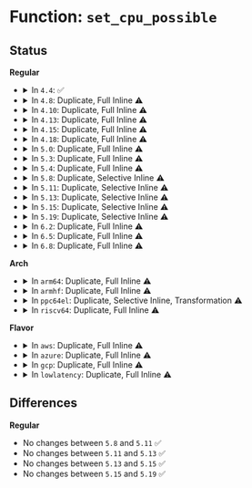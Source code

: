 # Function: <code>set_cpu_possible</code>

## Status
<b>Regular</b>
<ul>
<li>
<details>
<summary>In <code>4.4</code>: ✅</summary>

```c
void set_cpu_possible(unsigned int cpu, bool possible);
```

**Collision:** Unique Global

**Inline:** No

**Transformation:** False

**Instances:**

```
In kernel/cpu.c (ffffffff81081f10)
Location: kernel/cpu.c:782
Inline: False
Direct callers:
  - init/main.c:start_kernel
  - arch/x86/xen/smp.c:xen_smp_init
  - arch/x86/kernel/smpboot.c:smp_store_boot_cpu_info
  - arch/x86/kernel/smpboot.c:prefill_possible_map
  - arch/x86/kernel/smpboot.c:prefill_possible_map
  - arch/x86/kernel/apic/apic.c:generic_processor_info
```
**Symbols:**

```
ffffffff81081f10-ffffffff81081f36: set_cpu_possible (STB_GLOBAL)
```
</details>
</li>
<li>
<details>
<summary>In <code>4.8</code>: Duplicate, Full Inline ⚠️</summary>

**Collision:** Static Duplication

**Inline:** Full

**Transformation:** False

**Instances:**

```
In arch/x86/xen/smp.c (ffffffff81f8cd5b)
Location: include/linux/cpumask.h:726
Inline: True
Inline callers:
  - arch/x86/xen/smp.c:xen_smp_init
```
```
In arch/x86/kernel/smpboot.c (ffffffff81f982b3)
Location: include/linux/cpumask.h:726
Inline: True
Inline callers:
  - arch/x86/kernel/smpboot.c:prefill_possible_map
  - arch/x86/kernel/smpboot.c:prefill_possible_map
  - arch/x86/kernel/smpboot.c:smp_init_package_map
```
```
In arch/x86/kernel/apic/apic.c (ffffffff81054709)
Location: include/linux/cpumask.h:726
Inline: True
Inline callers:
  - arch/x86/kernel/apic/apic.c:generic_processor_info
```
```
In kernel/cpu.c (ffffffff81fa461d)
Location: include/linux/cpumask.h:726
Inline: True
Inline callers:
  - kernel/cpu.c:boot_cpu_init
```
</details>
</li>
<li>
<details>
<summary>In <code>4.10</code>: Duplicate, Full Inline ⚠️</summary>

**Collision:** Static Duplication

**Inline:** Full

**Transformation:** False

**Instances:**

```
In arch/x86/xen/smp.c (ffffffff81fc8164)
Location: include/linux/cpumask.h:731
Inline: True
Inline callers:
  - arch/x86/xen/smp.c:xen_smp_init
  - arch/x86/xen/smp.c:xen_smp_prepare_cpus
```
```
In arch/x86/kernel/smpboot.c (ffffffff81fd37bc)
Location: include/linux/cpumask.h:731
Inline: True
Inline callers:
  - arch/x86/kernel/smpboot.c:prefill_possible_map
```
```
In arch/x86/kernel/apic/apic.c (ffffffff810573f1)
Location: include/linux/cpumask.h:731
Inline: True
Inline callers:
  - arch/x86/kernel/apic/apic.c:__generic_processor_info
```
```
In kernel/cpu.c (ffffffff81fdffcd)
Location: include/linux/cpumask.h:731
Inline: True
Inline callers:
  - kernel/cpu.c:boot_cpu_init
```
</details>
</li>
<li>
<details>
<summary>In <code>4.13</code>: Duplicate, Full Inline ⚠️</summary>

**Collision:** Static Duplication

**Inline:** Full

**Transformation:** False

**Instances:**

```
In arch/x86/xen/smp_pv.c (ffffffff820a8812)
Location: include/linux/cpumask.h:774
Inline: True
Inline callers:
  - arch/x86/xen/smp_pv.c:xen_smp_init
  - arch/x86/xen/smp_pv.c:xen_pv_smp_prepare_cpus
```
```
In arch/x86/kernel/smpboot.c (ffffffff820b4445)
Location: include/linux/cpumask.h:774
Inline: True
Inline callers:
  - arch/x86/kernel/smpboot.c:prefill_possible_map
```
```
In arch/x86/kernel/apic/apic.c (ffffffff81056b36)
Location: include/linux/cpumask.h:774
Inline: True
Inline callers:
  - arch/x86/kernel/apic/apic.c:generic_processor_info
```
```
In kernel/cpu.c (ffffffff820c0dd1)
Location: include/linux/cpumask.h:774
Inline: True
Inline callers:
  - kernel/cpu.c:boot_cpu_init
```
</details>
</li>
<li>
<details>
<summary>In <code>4.15</code>: Duplicate, Full Inline ⚠️</summary>

**Collision:** Static Duplication

**Inline:** Full

**Transformation:** False

**Instances:**

```
In arch/x86/xen/smp_pv.c (ffffffff826aee09)
Location: include/linux/cpumask.h:778
Inline: True
Inline callers:
  - arch/x86/xen/smp_pv.c:xen_smp_init
  - arch/x86/xen/smp_pv.c:xen_pv_smp_prepare_cpus
```
```
In arch/x86/kernel/smpboot.c (ffffffff826bab78)
Location: include/linux/cpumask.h:778
Inline: True
Inline callers:
  - arch/x86/kernel/smpboot.c:prefill_possible_map
```
```
In arch/x86/kernel/apic/apic.c (ffffffff8105a89f)
Location: include/linux/cpumask.h:778
Inline: True
Inline callers:
  - arch/x86/kernel/apic/apic.c:generic_processor_info
```
```
In kernel/cpu.c (ffffffff826c8fcc)
Location: include/linux/cpumask.h:778
Inline: True
Inline callers:
  - kernel/cpu.c:boot_cpu_init
```
</details>
</li>
<li>
<details>
<summary>In <code>4.18</code>: Duplicate, Full Inline ⚠️</summary>

**Collision:** Static Duplication

**Inline:** Full

**Transformation:** False

**Instances:**

```
In arch/x86/xen/smp_pv.c (ffffffff826d80d1)
Location: include/linux/cpumask.h:780
Inline: True
Inline callers:
  - arch/x86/xen/smp_pv.c:xen_smp_init
  - arch/x86/xen/smp_pv.c:xen_pv_smp_prepare_cpus
  - arch/x86/xen/smp_pv.c:xen_pv_smp_prepare_boot_cpu
  - arch/x86/xen/smp_pv.c:xen_pv_smp_prepare_boot_cpu
```
```
In arch/x86/kernel/smpboot.c (ffffffff826e496c)
Location: include/linux/cpumask.h:780
Inline: True
Inline callers:
  - arch/x86/kernel/smpboot.c:prefill_possible_map
```
```
In arch/x86/kernel/apic/apic.c (ffffffff8105d794)
Location: include/linux/cpumask.h:780
Inline: True
Inline callers:
  - arch/x86/kernel/apic/apic.c:generic_processor_info
```
```
In kernel/cpu.c (ffffffff826f317d)
Location: include/linux/cpumask.h:780
Inline: True
Inline callers:
  - kernel/cpu.c:boot_cpu_init
```
</details>
</li>
<li>
<details>
<summary>In <code>5.0</code>: Duplicate, Full Inline ⚠️</summary>

**Collision:** Static Duplication

**Inline:** Full

**Transformation:** False

**Instances:**

```
In arch/x86/xen/smp_pv.c (ffffffff8288e0f1)
Location: include/linux/cpumask.h:792
Inline: True
Inline callers:
  - arch/x86/xen/smp_pv.c:xen_smp_init
  - arch/x86/xen/smp_pv.c:xen_pv_smp_prepare_cpus
  - arch/x86/xen/smp_pv.c:xen_pv_smp_prepare_boot_cpu
  - arch/x86/xen/smp_pv.c:xen_pv_smp_prepare_boot_cpu
```
```
In arch/x86/kernel/smpboot.c (ffffffff8289b441)
Location: include/linux/cpumask.h:792
Inline: True
Inline callers:
  - arch/x86/kernel/smpboot.c:prefill_possible_map
```
```
In arch/x86/kernel/apic/apic.c (ffffffff81063424)
Location: include/linux/cpumask.h:792
Inline: True
Inline callers:
  - arch/x86/kernel/apic/apic.c:generic_processor_info
```
```
In kernel/cpu.c (ffffffff828a9f6c)
Location: include/linux/cpumask.h:792
Inline: True
Inline callers:
  - kernel/cpu.c:boot_cpu_init
```
</details>
</li>
<li>
<details>
<summary>In <code>5.3</code>: Duplicate, Full Inline ⚠️</summary>

**Collision:** Static Duplication

**Inline:** Full

**Transformation:** False

**Instances:**

```
In arch/x86/xen/smp_pv.c (ffffffff828a5689)
Location: include/linux/cpumask.h:791
Inline: True
Inline callers:
  - arch/x86/xen/smp_pv.c:xen_smp_init
  - arch/x86/xen/smp_pv.c:xen_pv_smp_prepare_cpus
  - arch/x86/xen/smp_pv.c:xen_pv_smp_prepare_boot_cpu
  - arch/x86/xen/smp_pv.c:xen_pv_smp_prepare_boot_cpu
```
```
In arch/x86/kernel/smpboot.c (ffffffff828b321c)
Location: include/linux/cpumask.h:791
Inline: True
Inline callers:
  - arch/x86/kernel/smpboot.c:prefill_possible_map
```
```
In arch/x86/kernel/apic/apic.c (ffffffff81066abd)
Location: include/linux/cpumask.h:791
Inline: True
Inline callers:
  - arch/x86/kernel/apic/apic.c:generic_processor_info
```
```
In kernel/cpu.c (ffffffff828c2762)
Location: include/linux/cpumask.h:791
Inline: True
Inline callers:
  - kernel/cpu.c:boot_cpu_init
```
</details>
</li>
<li>
<details>
<summary>In <code>5.4</code>: Duplicate, Full Inline ⚠️</summary>

**Collision:** Static Duplication

**Inline:** Full

**Transformation:** False

**Instances:**

```
In arch/x86/xen/smp_pv.c (ffffffff828a871c)
Location: include/linux/cpumask.h:821
Inline: True
Inline callers:
  - arch/x86/xen/smp_pv.c:xen_smp_init
  - arch/x86/xen/smp_pv.c:xen_pv_smp_prepare_cpus
  - arch/x86/xen/smp_pv.c:xen_pv_smp_prepare_boot_cpu
  - arch/x86/xen/smp_pv.c:xen_pv_smp_prepare_boot_cpu
```
```
In arch/x86/kernel/smpboot.c (ffffffff828b6673)
Location: include/linux/cpumask.h:821
Inline: True
Inline callers:
  - arch/x86/kernel/smpboot.c:prefill_possible_map
```
```
In arch/x86/kernel/apic/apic.c (ffffffff8106712d)
Location: include/linux/cpumask.h:821
Inline: True
Inline callers:
  - arch/x86/kernel/apic/apic.c:generic_processor_info
```
```
In kernel/cpu.c (ffffffff828cad5e)
Location: include/linux/cpumask.h:821
Inline: True
Inline callers:
  - kernel/cpu.c:boot_cpu_init
```
</details>
</li>
<li>
<details>
<summary>In <code>5.8</code>: Duplicate, Selective Inline ⚠️</summary>

```c
void set_cpu_possible(unsigned int cpu, bool possible);
```

**Collision:** Static Duplication

**Inline:** Selective

**Transformation:** False

**Instances:**

```
In arch/x86/xen/smp_pv.c (ffffffff8102f573)
Location: include/linux/cpumask.h:826
Inline: False
Direct callers:
  - arch/x86/xen/smp_pv.c:xen_smp_init
  - arch/x86/xen/smp_pv.c:xen_pv_smp_prepare_cpus
  - arch/x86/xen/smp_pv.c:xen_filter_cpu_maps
  - arch/x86/xen/smp_pv.c:xen_filter_cpu_maps
```
```
In arch/x86/kernel/smpboot.c (ffffffff82cdb75b)
Location: include/linux/cpumask.h:826
Inline: True
Inline callers:
  - arch/x86/kernel/smpboot.c:prefill_possible_map
```
```
In arch/x86/kernel/apic/apic.c (ffffffff8106dd00)
Location: include/linux/cpumask.h:826
Inline: True
Inline callers:
  - arch/x86/kernel/apic/apic.c:generic_processor_info
```
```
In kernel/cpu.c (ffffffff82ced17b)
Location: include/linux/cpumask.h:826
Inline: True
Inline callers:
  - kernel/cpu.c:boot_cpu_init
```
**Symbols:**

```
ffffffff8102f573-ffffffff8102f593: set_cpu_possible (STB_LOCAL)
```
</details>
</li>
<li>
<details>
<summary>In <code>5.11</code>: Duplicate, Selective Inline ⚠️</summary>

```c
void set_cpu_possible(unsigned int cpu, bool possible);
```

**Collision:** Static Duplication

**Inline:** Selective

**Transformation:** False

**Instances:**

```
In arch/x86/xen/smp_pv.c (ffffffff81bd2d23)
Location: include/linux/cpumask.h:832
Inline: False
Direct callers:
  - arch/x86/xen/smp_pv.c:xen_smp_init
  - arch/x86/xen/smp_pv.c:xen_pv_smp_prepare_cpus
  - arch/x86/xen/smp_pv.c:xen_filter_cpu_maps
  - arch/x86/xen/smp_pv.c:xen_filter_cpu_maps
```
```
In arch/x86/kernel/smpboot.c (ffffffff82fc7bb1)
Location: include/linux/cpumask.h:832
Inline: True
Inline callers:
  - arch/x86/kernel/smpboot.c:prefill_possible_map
```
```
In arch/x86/kernel/apic/apic.c (ffffffff8106f4a0)
Location: include/linux/cpumask.h:832
Inline: True
Inline callers:
  - arch/x86/kernel/apic/apic.c:generic_processor_info
```
```
In kernel/cpu.c (ffffffff82fd97d5)
Location: include/linux/cpumask.h:832
Inline: True
Inline callers:
  - kernel/cpu.c:boot_cpu_init
```
**Symbols:**

```
ffffffff81bd2d23-ffffffff81bd2d43: set_cpu_possible (STB_LOCAL)
```
</details>
</li>
<li>
<details>
<summary>In <code>5.13</code>: Duplicate, Selective Inline ⚠️</summary>

```c
void set_cpu_possible(unsigned int cpu, bool possible);
```

**Collision:** Static Duplication

**Inline:** Selective

**Transformation:** False

**Instances:**

```
In arch/x86/xen/smp_pv.c (ffffffff81bc5072)
Location: include/linux/cpumask.h:803
Inline: False
Direct callers:
  - arch/x86/xen/smp_pv.c:xen_smp_init
  - arch/x86/xen/smp_pv.c:xen_pv_smp_prepare_cpus
  - arch/x86/xen/smp_pv.c:xen_pv_smp_prepare_boot_cpu
  - arch/x86/xen/smp_pv.c:xen_pv_smp_prepare_boot_cpu
```
```
In arch/x86/kernel/smpboot.c (ffffffff831d2511)
Location: include/linux/cpumask.h:803
Inline: True
Inline callers:
  - arch/x86/kernel/smpboot.c:prefill_possible_map
```
```
In arch/x86/kernel/apic/apic.c (ffffffff8106ffd0)
Location: include/linux/cpumask.h:803
Inline: True
Inline callers:
  - arch/x86/kernel/apic/apic.c:generic_processor_info
```
```
In kernel/cpu.c (ffffffff831e4129)
Location: include/linux/cpumask.h:803
Inline: True
Inline callers:
  - kernel/cpu.c:boot_cpu_init
```
**Symbols:**

```
ffffffff81bc5072-ffffffff81bc5092: set_cpu_possible (STB_LOCAL)
```
</details>
</li>
<li>
<details>
<summary>In <code>5.15</code>: Duplicate, Selective Inline ⚠️</summary>

```c
void set_cpu_possible(unsigned int cpu, bool possible);
```

**Collision:** Static Duplication

**Inline:** Selective

**Transformation:** False

**Instances:**

```
In arch/x86/xen/smp_pv.c (ffffffff81c97bc1)
Location: include/linux/cpumask.h:803
Inline: False
Direct callers:
  - arch/x86/xen/smp_pv.c:xen_pv_smp_prepare_cpus
  - arch/x86/xen/smp_pv.c:_get_smp_config
  - arch/x86/xen/smp_pv.c:_get_smp_config
```
```
In arch/x86/kernel/smpboot.c (ffffffff832b4d4d)
Location: include/linux/cpumask.h:803
Inline: True
Inline callers:
  - arch/x86/kernel/smpboot.c:prefill_possible_map
```
```
In arch/x86/kernel/apic/apic.c (ffffffff8107ba40)
Location: include/linux/cpumask.h:803
Inline: True
Inline callers:
  - arch/x86/kernel/apic/apic.c:generic_processor_info
```
```
In kernel/cpu.c (ffffffff832c7d06)
Location: include/linux/cpumask.h:803
Inline: True
Inline callers:
  - kernel/cpu.c:boot_cpu_init
```
**Symbols:**

```
ffffffff81c97bc1-ffffffff81c97be1: set_cpu_possible (STB_LOCAL)
```
</details>
</li>
<li>
<details>
<summary>In <code>5.19</code>: Duplicate, Selective Inline ⚠️</summary>

```c
void set_cpu_possible(unsigned int cpu, bool possible);
```

**Collision:** Static Duplication

**Inline:** Selective

**Transformation:** False

**Instances:**

```
In arch/x86/xen/smp_pv.c (ffffffff81e46f81)
Location: include/linux/cpumask.h:829
Inline: True
Direct callers:
  - arch/x86/xen/smp_pv.c:xen_pv_smp_prepare_cpus
  - arch/x86/xen/smp_pv.c:_get_smp_config
  - arch/x86/xen/smp_pv.c:_get_smp_config
```
```
In arch/x86/kernel/smpboot.c (ffffffff8346661c)
Location: include/linux/cpumask.h:829
Inline: True
Inline callers:
  - arch/x86/kernel/smpboot.c:prefill_possible_map
```
```
In arch/x86/kernel/apic/apic.c (ffffffff8108ac20)
Location: include/linux/cpumask.h:829
Inline: True
Inline callers:
  - arch/x86/kernel/apic/apic.c:generic_processor_info
```
```
In kernel/cpu.c (ffffffff8347ad20)
Location: include/linux/cpumask.h:829
Inline: True
Inline callers:
  - kernel/cpu.c:boot_cpu_init
```
**Symbols:**

```
ffffffff81e46f81-ffffffff81e46fac: set_cpu_possible (STB_LOCAL)
```
</details>
</li>
<li>
<details>
<summary>In <code>6.2</code>: Duplicate, Full Inline ⚠️</summary>

**Collision:** Static Duplication

**Inline:** Full

**Transformation:** False

**Instances:**

```
In arch/x86/xen/smp_pv.c (ffffffff83e718ee)
Location: include/linux/cpumask.h:938
Inline: True
Inline callers:
  - arch/x86/xen/smp_pv.c:xen_pv_smp_prepare_cpus
  - arch/x86/xen/smp_pv.c:xen_pv_smp_prepare_cpus
  - arch/x86/xen/smp_pv.c:_get_smp_config
  - arch/x86/xen/smp_pv.c:_get_smp_config
  - arch/x86/xen/smp_pv.c:_get_smp_config
```
```
In arch/x86/kernel/smpboot.c (ffffffff83e8a007)
Location: include/linux/cpumask.h:938
Inline: True
Inline callers:
  - arch/x86/kernel/smpboot.c:prefill_possible_map
```
```
In arch/x86/kernel/apic/apic.c (ffffffff8109ed36)
Location: include/linux/cpumask.h:938
Inline: True
Inline callers:
  - arch/x86/kernel/apic/apic.c:generic_processor_info
```
```
In kernel/cpu.c (ffffffff83ea5861)
Location: include/linux/cpumask.h:938
Inline: True
Inline callers:
  - kernel/cpu.c:boot_cpu_init
```
</details>
</li>
<li>
<details>
<summary>In <code>6.5</code>: Duplicate, Full Inline ⚠️</summary>

**Collision:** Static Duplication

**Inline:** Full

**Transformation:** False

**Instances:**

```
In arch/x86/xen/smp_pv.c (ffffffff836927d3)
Location: include/linux/cpumask.h:990
Inline: True
Inline callers:
  - arch/x86/xen/smp_pv.c:xen_pv_smp_prepare_cpus
  - arch/x86/xen/smp_pv.c:xen_pv_smp_prepare_cpus
  - arch/x86/xen/smp_pv.c:_get_smp_config
  - arch/x86/xen/smp_pv.c:_get_smp_config
  - arch/x86/xen/smp_pv.c:_get_smp_config
```
```
In arch/x86/kernel/smpboot.c (ffffffff836ad6ad)
Location: include/linux/cpumask.h:990
Inline: True
Inline callers:
  - arch/x86/kernel/smpboot.c:prefill_possible_map
```
```
In arch/x86/kernel/apic/apic.c (ffffffff810a1cad)
Location: include/linux/cpumask.h:990
Inline: True
Inline callers:
  - arch/x86/kernel/apic/apic.c:generic_processor_info
```
```
In kernel/cpu.c (ffffffff836c9f21)
Location: include/linux/cpumask.h:990
Inline: True
Inline callers:
  - kernel/cpu.c:boot_cpu_init
```
</details>
</li>
<li>
<details>
<summary>In <code>6.8</code>: Duplicate, Full Inline ⚠️</summary>

**Collision:** Static Duplication

**Inline:** Full

**Transformation:** False

**Instances:**

```
In arch/x86/xen/smp_pv.c (ffffffff838c2321)
Location: include/linux/cpumask.h:1010
Inline: True
Inline callers:
  - arch/x86/xen/smp_pv.c:xen_pv_smp_prepare_cpus
  - arch/x86/xen/smp_pv.c:xen_pv_smp_prepare_cpus
  - arch/x86/xen/smp_pv.c:_get_smp_config
  - arch/x86/xen/smp_pv.c:_get_smp_config
  - arch/x86/xen/smp_pv.c:_get_smp_config
```
```
In arch/x86/kernel/smpboot.c (ffffffff838ddcfa)
Location: include/linux/cpumask.h:1010
Inline: True
Inline callers:
  - arch/x86/kernel/smpboot.c:prefill_possible_map
```
```
In arch/x86/kernel/apic/apic.c (ffffffff810a75dd)
Location: include/linux/cpumask.h:1010
Inline: True
Inline callers:
  - arch/x86/kernel/apic/apic.c:cpu_update_apic
```
```
In kernel/cpu.c (ffffffff838fabd1)
Location: include/linux/cpumask.h:1010
Inline: True
Inline callers:
  - kernel/cpu.c:boot_cpu_init
```
</details>
</li>
</ul>
<b>Arch</b>
<ul>
<li>
<details>
<summary>In <code>arm64</code>: Duplicate, Full Inline ⚠️</summary>

**Collision:** Static Duplication

**Inline:** Full

**Transformation:** False

**Instances:**

```
In arch/arm64/kernel/smp.c (ffff800011435b88)
Location: include/linux/cpumask.h:821
Inline: True
Inline callers:
  - arch/arm64/kernel/smp.c:smp_init_cpus
```
```
In kernel/cpu.c (ffff800011442290)
Location: include/linux/cpumask.h:821
Inline: True
Inline callers:
  - kernel/cpu.c:boot_cpu_init
```
</details>
</li>
<li>
<details>
<summary>In <code>armhf</code>: Duplicate, Full Inline ⚠️</summary>

**Collision:** Static Duplication

**Inline:** Full

**Transformation:** False

**Instances:**

```
In arch/arm/kernel/devtree.c (c15063a8)
Location: include/linux/cpumask.h:821
Inline: True
Inline callers:
  - arch/arm/kernel/devtree.c:arm_dt_init_cpu_maps
```
```
In arch/arm/mach-imx/platsmp.c (c150f434)
Location: include/linux/cpumask.h:821
Inline: True
Inline callers:
  - arch/arm/mach-imx/platsmp.c:imx_smp_init_cpus
```
```
In arch/arm/mach-omap2/omap-smp.c (c15152d0)
Location: include/linux/cpumask.h:821
Inline: True
Inline callers:
  - arch/arm/mach-omap2/omap-smp.c:omap4_smp_init_cpus
```
```
In kernel/cpu.c (c151c280)
Location: include/linux/cpumask.h:821
Inline: True
Inline callers:
  - kernel/cpu.c:boot_cpu_init
```
</details>
</li>
<li>
<details>
<summary>In <code>ppc64el</code>: Duplicate, Selective Inline, Transformation ⚠️</summary>

**Collision:** Static Duplication

**Inline:** Selective

**Transformation:** True

**Instances:**

```
In arch/powerpc/kernel/setup-common.c (c00000000134a34c)
Location: include/linux/cpumask.h:821
Inline: True
Inline callers:
  - arch/powerpc/kernel/setup-common.c:smp_setup_cpu_maps
  - arch/powerpc/kernel/setup-common.c:smp_setup_cpu_maps
Direct callers:
  - arch/powerpc/kernel/setup-common.c:smp_setup_cpu_maps
  - arch/powerpc/kernel/setup-common.c:smp_setup_cpu_maps
```
```
In kernel/cpu.c (c000000001365e9c)
Location: include/linux/cpumask.h:821
Inline: True
Inline callers:
  - kernel/cpu.c:boot_cpu_init
```
**Symbols:**

```
c000000000030388-c0000000000303d0: set_cpu_possible.part.0 (STB_LOCAL)
```
</details>
</li>
<li>
<details>
<summary>In <code>riscv64</code>: Duplicate, Full Inline ⚠️</summary>

**Collision:** Static Duplication

**Inline:** Full

**Transformation:** False

**Instances:**

```
In arch/riscv/kernel/smpboot.c (ffffffe0000034a2)
Location: include/linux/cpumask.h:821
Inline: True
Inline callers:
  - arch/riscv/kernel/smpboot.c:setup_smp
```
```
In kernel/cpu.c (ffffffe0000047f0)
Location: include/linux/cpumask.h:821
Inline: True
Inline callers:
  - kernel/cpu.c:boot_cpu_init
```
</details>
</li>
</ul>
<b>Flavor</b>
<ul>
<li>
<details>
<summary>In <code>aws</code>: Duplicate, Full Inline ⚠️</summary>

**Collision:** Static Duplication

**Inline:** Full

**Transformation:** False

**Instances:**

```
In arch/x86/xen/smp_pv.c (ffffffff8289672c)
Location: include/linux/cpumask.h:821
Inline: True
Inline callers:
  - arch/x86/xen/smp_pv.c:xen_smp_init
  - arch/x86/xen/smp_pv.c:xen_pv_smp_prepare_cpus
  - arch/x86/xen/smp_pv.c:xen_pv_smp_prepare_boot_cpu
  - arch/x86/xen/smp_pv.c:xen_pv_smp_prepare_boot_cpu
```
```
In arch/x86/kernel/smpboot.c (ffffffff828a467a)
Location: include/linux/cpumask.h:821
Inline: True
Inline callers:
  - arch/x86/kernel/smpboot.c:prefill_possible_map
```
```
In arch/x86/kernel/apic/apic.c (ffffffff81066c1d)
Location: include/linux/cpumask.h:821
Inline: True
Inline callers:
  - arch/x86/kernel/apic/apic.c:generic_processor_info
```
```
In kernel/cpu.c (ffffffff828b3b51)
Location: include/linux/cpumask.h:821
Inline: True
Inline callers:
  - kernel/cpu.c:boot_cpu_init
```
</details>
</li>
<li>
<details>
<summary>In <code>azure</code>: Duplicate, Full Inline ⚠️</summary>

**Collision:** Static Duplication

**Inline:** Full

**Transformation:** False

**Instances:**

```
In arch/x86/kernel/smpboot.c (ffffffff8289c7bc)
Location: include/linux/cpumask.h:821
Inline: True
Inline callers:
  - arch/x86/kernel/smpboot.c:prefill_possible_map
```
```
In arch/x86/kernel/apic/apic.c (ffffffff81056fed)
Location: include/linux/cpumask.h:821
Inline: True
Inline callers:
  - arch/x86/kernel/apic/apic.c:generic_processor_info
```
```
In kernel/cpu.c (ffffffff828abcd2)
Location: include/linux/cpumask.h:821
Inline: True
Inline callers:
  - kernel/cpu.c:boot_cpu_init
```
</details>
</li>
<li>
<details>
<summary>In <code>gcp</code>: Duplicate, Full Inline ⚠️</summary>

**Collision:** Static Duplication

**Inline:** Full

**Transformation:** False

**Instances:**

```
In arch/x86/xen/smp_pv.c (ffffffff828a971c)
Location: include/linux/cpumask.h:821
Inline: True
Inline callers:
  - arch/x86/xen/smp_pv.c:xen_smp_init
  - arch/x86/xen/smp_pv.c:xen_pv_smp_prepare_cpus
  - arch/x86/xen/smp_pv.c:xen_pv_smp_prepare_boot_cpu
  - arch/x86/xen/smp_pv.c:xen_pv_smp_prepare_boot_cpu
```
```
In arch/x86/kernel/smpboot.c (ffffffff828b758a)
Location: include/linux/cpumask.h:821
Inline: True
Inline callers:
  - arch/x86/kernel/smpboot.c:prefill_possible_map
```
```
In arch/x86/kernel/apic/apic.c (ffffffff810670cd)
Location: include/linux/cpumask.h:821
Inline: True
Inline callers:
  - arch/x86/kernel/apic/apic.c:generic_processor_info
```
```
In kernel/cpu.c (ffffffff828c6a50)
Location: include/linux/cpumask.h:821
Inline: True
Inline callers:
  - kernel/cpu.c:boot_cpu_init
```
</details>
</li>
<li>
<details>
<summary>In <code>lowlatency</code>: Duplicate, Full Inline ⚠️</summary>

**Collision:** Static Duplication

**Inline:** Full

**Transformation:** False

**Instances:**

```
In arch/x86/xen/smp_pv.c (ffffffff828a972c)
Location: include/linux/cpumask.h:821
Inline: True
Inline callers:
  - arch/x86/xen/smp_pv.c:xen_smp_init
  - arch/x86/xen/smp_pv.c:xen_pv_smp_prepare_cpus
  - arch/x86/xen/smp_pv.c:xen_pv_smp_prepare_boot_cpu
  - arch/x86/xen/smp_pv.c:xen_pv_smp_prepare_boot_cpu
```
```
In arch/x86/kernel/smpboot.c (ffffffff828b768b)
Location: include/linux/cpumask.h:821
Inline: True
Inline callers:
  - arch/x86/kernel/smpboot.c:prefill_possible_map
```
```
In arch/x86/kernel/apic/apic.c (ffffffff810686ad)
Location: include/linux/cpumask.h:821
Inline: True
Inline callers:
  - arch/x86/kernel/apic/apic.c:generic_processor_info
```
```
In kernel/cpu.c (ffffffff828cbd9b)
Location: include/linux/cpumask.h:821
Inline: True
Inline callers:
  - kernel/cpu.c:boot_cpu_init
```
</details>
</li>
</ul>

## Differences
<b>Regular</b>
<ul>
<li>
No changes between <code>5.8</code> and <code>5.11</code> ✅
</li>
<li>
No changes between <code>5.11</code> and <code>5.13</code> ✅
</li>
<li>
No changes between <code>5.13</code> and <code>5.15</code> ✅
</li>
<li>
No changes between <code>5.15</code> and <code>5.19</code> ✅
</li>
</ul>
